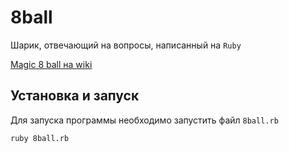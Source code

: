 # 8ball

Шарик, отвечающий на вопросы, написанный на `Ruby`

[Magic 8 ball на wiki](https://ru.wikipedia.org/wiki/Magic_8_ball)

## Установка и запуск

Для запуска программы необходимо запустить файл `8ball.rb`

```
ruby 8ball.rb
```

